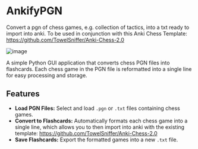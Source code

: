 # AnkifyPGN
Convert a pgn of chess games, e.g. collection of tactics, into a txt ready to import into anki. To be used in conjunction with this Anki Chess Template: https://github.com/TowelSniffer/Anki-Chess-2.0


![image](https://github.com/user-attachments/assets/7ebe6d40-eab0-4889-b52c-224a4fb81c2f)

A simple Python GUI application that converts chess PGN files into flashcards. Each chess game in the PGN file is reformatted into a single line for easy processing and storage.

## Features
- **Load PGN Files:** Select and load `.pgn` or `.txt` files containing chess games.
- **Convert to Flashcards:** Automatically formats each chess game into a single line, which allows you to then import into anki with the existing template: https://github.com/TowelSniffer/Anki-Chess-2.0 
- **Save Flashcards:** Export the formatted games into a new `.txt` file.

